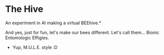 The Hive
========

An experiment in AI making a virtual BEEhive.*

And yes, just for fun, let's make our bees different. Let's call them... Bionic Entomologic Effigies.

* Yup, M.U.L.E. style :D
